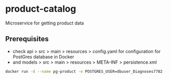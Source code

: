 # product-catalog
Microservice for getting product data

## Prerequisites
- check api > src > main > resources > config.yaml for configuration for PostGres database in Docker
- and models > src > main > resources > META-INF > persistence.xml
```bash
docker run -d --name pg-product -e POSTGRES_USER=dbuser_Diagnoses7782 -e POSTGRES_PASSWORD=T3Bo32fu7yW#Gj^%r!%^ -e POSTGRES_DB=rso_product -p 5432:5432 postgres:13
```
